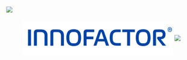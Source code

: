 [![](https://img.shields.io/badge/LinkedIn-fridtjofaugust-blue)](https://www.linkedin.com/in/fridtjofaugustbarfod/)
-------------------------------------------------------------------------------------------------------

<div align="center">
<img align="center" width="400" src="https://github.com/fridtjofaugust/fridtjofaugust/blob/main/Pictures/innofactor_logo_with%20R_RGB_transparent_small.png" alt="Awesome"/>


<a href="https://github.com/fridtjofaugust/github-readme-stats">
  <img align="center" width="400" src="https://github-readme-stats.vercel.app/api?username=fridtjofaugust&show_icons=true&theme=github_dark&hide=issues,prs" />
</a>
  




